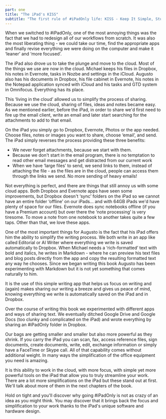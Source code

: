 ```yaml
---
part: one
title: "The iPad's KISS"
subtitle: "The first rule of #iPadOnly life: KISS - Keep It Simple, Stupid!"
---
```


When we switched to #iPadOnly, one of the most annoying things was the fact that we had to redesign all of our workflows from scratch. It was also the most liberating thing - we could take our time, find the appropriate apps and finally revise everything we were doing on the computer and make it ‘leaner’ and ‘more focused’.

The iPad also drove us to take the plunge and move to the cloud. Most of the things we use are now in the cloud. Michael keeps his files in Dropbox, his notes in Evernote, tasks in Nozbe and settings in the iCloud. Augusto also has his documents in Dropbox, his file cabinet in Evernote, his notes in the Notepad application synced with iCloud and his tasks and GTD system in Omnifocus. Everything has its place.

This ‘living in the cloud’ allowed us to simplify the process of sharing. Because we use the cloud, sharing of files, ideas and notes became easy. As we mentioned earlier, before the iPad, in order to share we'd first need to fire up the email client, write an email and later start searching for the attachments to add to that email.

On the iPad you simply go to Dropbox, Evernote, Photos or the app needed. Choose files, notes or images you want to share, choose ‘email’, and send. The iPad simply reverses the process providing these three benefits:

* We never forget attachments, because we start with them.
* Because we don't start in the email program, there is no temptation to read other email messages and get distracted from our current work
* When we have ‘large files’ to send, we send links to them, instead of attaching the file - as the files are in the cloud, people can access them through the links we send. No more sending of heavy emails!

Not everything is perfect, and there are things that still annoy us with some cloud apps. Both Dropbox and Evernote apps have seen some improvements, but Dropbox doesn't ‘sync’ folders on the iPad so we cannot have an entire folder ‘offline’ on our iPads... and with 64GB iPads we'd have plenty of space for our files. Evernote does sync notebooks offline (if you have a Premium account) but over there the ‘note processing’ is very tiresome. To move a note from one notebook to another takes quite a few taps. Other than that, we love these apps.

One of the most important things for Augusto is the fact that his iPad offers him the ability to simplify the writing process. We both write in an app like called Editorial or AI Writer where everything we write is saved automatically to Dropbox. When Michael needs a ‘rich-formatted’ text with bold and italics, he writes in Markdown - where he can preview his text files and blog posts directly from the app and copy the resulting formatted text any way he chooses. Since we began writing this book Augusto has been experimenting with Markdown but it is not yet something that comes naturally to him.

It is the use of this simple writing app that helps us focus on writing and (again) makes sharing our writing a breeze and gives us peace of mind, knowing everything we write is automatically saved on the iPad and in Dropbox.

Over the course of writing this book we experimented with different apps and ways of sharing text. We eventually ditched Google Drive and Google Docs (too clunky and complicated on the iPad) and wrote everything by sharing an #iPadOnly folder in Dropbox.

Our bags are getting smaller and smaller but also more powerful as they shrink. If you carry the iPad you can scan, fax, access reference files, sign documents, create documents, write, edit, exchange information or simply have a FaceTime or Skype call. All of that capability comes without additional weight. In many ways the simplification of the office equipment you need is amazing. 

It is this ability to work in the cloud, with more focus, with simple yet more powerful tools on the iPad that allow you to truly streamline your work. There are a lot more simplifications on the iPad but these stand out at first. We'll talk about more of them in the next chapters of the book.

Hold on tight and you'll discover why going #iPadOnly is not as crazy of an idea as you might think. You may discover that it brings back the focus and simplification to your work thanks to the iPad's unique software and hardware design.
